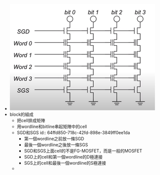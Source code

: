 - ![image.png](../assets/image_1694422879872_0.png)
- block的組成
	- 把cell排成矩陣
	- 用wordline和bitline串起矩陣中的cell
	- SGD和SGS
	  id:: 64ffd850-718c-42fd-898e-3849ff0ee1da
		- 第一個wordline之前放一條SGD
		- 最後一個wordline之後放一條SGS
		- SGD和SGS上面cell的不是FG-MOSFET，而是一般的MOSFET
		- SGD上的cell和第一個wordline的D極連接
		- SGS上的cell和最後一個wordline的S極連接
	-